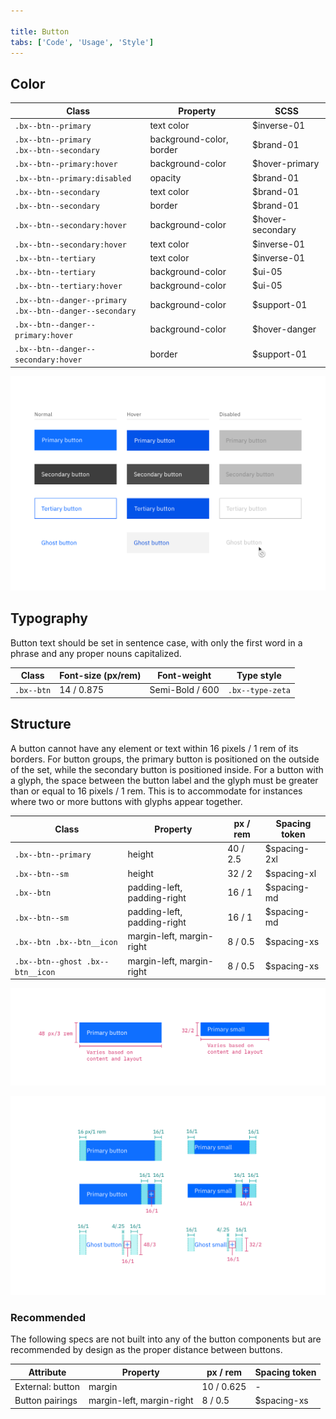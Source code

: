 ```yaml
---

title: Button
tabs: ['Code', 'Usage', 'Style']
---
```


## Color

| Class                                                          | Property                 | SCSS             |
| -------------------------------------------------------------- | ------------------------ | ---------------- |
| `.bx--btn--primary`                                            | text color               | $inverse-01      |
| `.bx--btn--primary` </br> `.bx--btn--secondary`                | background-color, border | $brand-01        |
| `.bx--btn--primary:hover`                                      | background-color         | $hover-primary   |
| `.bx--btn--primary:disabled`                                   | opacity                  | $brand-01        |
| `.bx--btn--secondary`                                          | text color               | $brand-01        |
| `.bx--btn--secondary`                                          | border                   | $brand-01        |
| `.bx--btn--secondary:hover`                                    | background-color         | $hover-secondary |
| `.bx--btn--secondary:hover`                                    | text color               | $inverse-01      |
| `.bx--btn--tertiary`                                           | text color               | $inverse-01      |
| `.bx--btn--tertiary`                                           | background-color         | $ui-05           |
| `.bx--btn--tertiary:hover`                                     | background-color         | $ui-05           |
| `.bx--btn--danger--primary`</br> `.bx--btn--danger--secondary` | background-color         | $support-01      |
| `.bx--btn--danger--primary:hover`                              | background-color         | $hover-danger    |
| `.bx--btn--danger--secondary:hover`                            | border                   | $support-01      |

<image-component cols="8" caption="Primary, secondary, and ghost button state examples">

![Example of a normal primary button](images/button-style-1.png)

</image-component>

## Typography

Button text should be set in sentence case, with only the first word in a phrase and any proper nouns capitalized.

| Class      | Font-size (px/rem) | Font-weight     | Type style       |
| ---------- | ------------------ | --------------- | ---------------- |
| `.bx--btn` | 14 / 0.875         | Semi-Bold / 600 | `.bx--type-zeta` |

## Structure

A button cannot have any element or text within 16 pixels / 1 rem of its borders. For button groups, the primary button is positioned on the outside of the set, while the secondary button is positioned inside. For a button with a glyph, the space between the button label and the glyph must be greater than or equal to 16 pixels / 1 rem. This is to accommodate for instances where two or more buttons with glyphs appear together.

| Class                            | Property                    | px / rem | Spacing token |
| -------------------------------- | --------------------------- | -------- | ------------- |
| `.bx--btn--primary`              | height                      | 40 / 2.5 | $spacing-2xl  |
| `.bx--btn--sm`                   | height                      | 32 / 2   | $spacing-xl   |
| `.bx--btn`                       | padding-left, padding-right | 16 / 1   | $spacing-md   |
| `.bx--btn--sm`                   | padding-left, padding-right | 16 / 1   | $spacing-md   |
| `.bx--btn .bx--btn__icon`        | margin-left, margin-right   | 8 / 0.5  | $spacing-xs   |
| `.bx--btn--ghost .bx--btn__icon` | margin-left, margin-right   | 8 / 0.5  | $spacing-xs   |

<image-component cols="8" caption="Structure measurements for small and regular primary button | px / rem">

![Structure for a primary button](images/button-style-7.png)

</image-component>

<image-component cols="8" caption="Spacing measurements for various button types | px / rem">

![Structure for a primary button](images/button-style-14.png)

</image-component>

### Recommended

The following specs are not built into any of the button components but are recommended by design as the proper distance between buttons.

| Attribute        | Property                  | px / rem   | Spacing token |
| ---------------- | ------------------------- | ---------- | ------------- |
| External: button | margin                    | 10 / 0.625 | -             |
| Button pairings  | margin-left, margin-right | 8 / 0.5    | $spacing-xs   |
